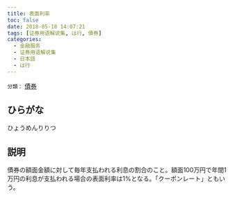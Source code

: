 ```yaml
---
title: 表面利率
toc: false
date: 2018-05-18 14:07:21
tags: [证券用语解说集, は行, 債券]
categories:
  - 金融服务
  - 证券用语解说集
  - 日本語
  - は行
---
```


`分類：` [債券](/tags/債券/)

## ひらがな

ひょうめんりりつ

## 説明

債券の額面金額に対して毎年支払われる利息の割合のこと。額面100万円で年間1万円の利息が支払われる場合の表面利率は1%となる。「クーポンレート」ともいう。
